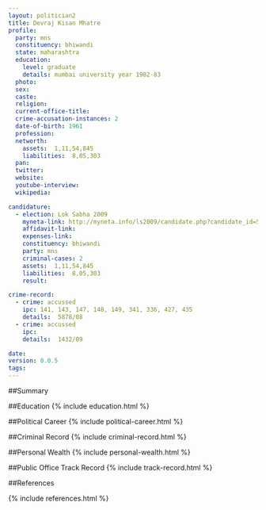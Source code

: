 ```yaml
---
layout: politician2
title: Devraj Kisan Mhatre
profile: 
  party: mns
  constituency: bhiwandi
  state: maharashtra
  education: 
    level: graduate
    details: mumbai university year 1982-83
  photo: 
  sex: 
  caste: 
  religion: 
  current-office-title: 
  crime-accusation-instances: 2
  date-of-birth: 1961
  profession: 
  networth: 
    assets:  1,11,54,845
    liabilities:  8,05,303
  pan: 
  twitter: 
  website: 
  youtube-interview: 
  wikipedia: 

candidature: 
  - election: Lok Sabha 2009
    myneta-link: http://myneta.info/ls2009/candidate.php?candidate_id=5312
    affidavit-link: 
    expenses-link: 
    constituency: bhiwandi 
    party: mns
    criminal-cases: 2
    assets:  1,11,54,845
    liabilities:  8,05,303
    result:  

crime-record: 
  - crime: accussed
    ipc: 141, 143, 147, 148, 149, 341, 336, 427, 435
    details:  5878/08  
  - crime: accussed
    ipc: 
    details:  1432/09  

date: 
version: 0.0.5
tags: 
---
```

##Summary


##Education
{% include education.html %}


##Political Career
{% include political-career.html %}


##Criminal Record
{% include criminal-record.html %}


##Personal Wealth
{% include personal-wealth.html %}


##Public Office Track Record
{% include track-record.html %}


##References


{% include references.html %}